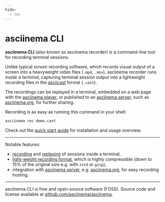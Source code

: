 ```yaml
---
hide:
  - toc
---
```


# asciinema CLI

__asciinema CLI__ (also known as asciinema recorder) is a command-line tool
for recording terminal sessions.

Unlike typical _screen_ recording software, which records visual output of a
screen into a heavyweight video files (`.mp4`, `.mov`), asciinema recorder runs
_inside a terminal_, capturing terminal session output into a lightweight
recording files in the [asciicast](../asciicast/v2.md) format (`.cast`).

The recordings can be replayed in a terminal, embedded on a web page with the
[asciinema player](../player/index.md), or published to an [asciinema
server](../server/index.md), such as [asciinema.org](https://asciinema.org), for further
sharing.

<div class="player" id="player-manual-cli-intro"></div>

Recording is as easy as running this command in your shell:

```sh
asciinema rec demo.cast
```

Check out the [quick start guide](quick-start.md) for installation and usage
overview.

---

Notable features:

- [recording](usage.md#asciinema-rec-filename) and
  [replaying](usage.md#asciinema-play-filename) of
  sessions inside a terminal,
- [light-weight recording format](../asciicast/v2.md), which is highly
  compressible (down to 15% of the original size e.g. with `zstd` or `gzip`),
- integration with [asciinema server](../server/index.md), e.g.
  [asciinema.org](https://asciinema.org), for easy recording hosting.

---

asciinema CLI is free and open-source software (FOSS). Source code and license
available at
[github.com/asciinema/asciinema](https://github.com/asciinema/asciinema).
